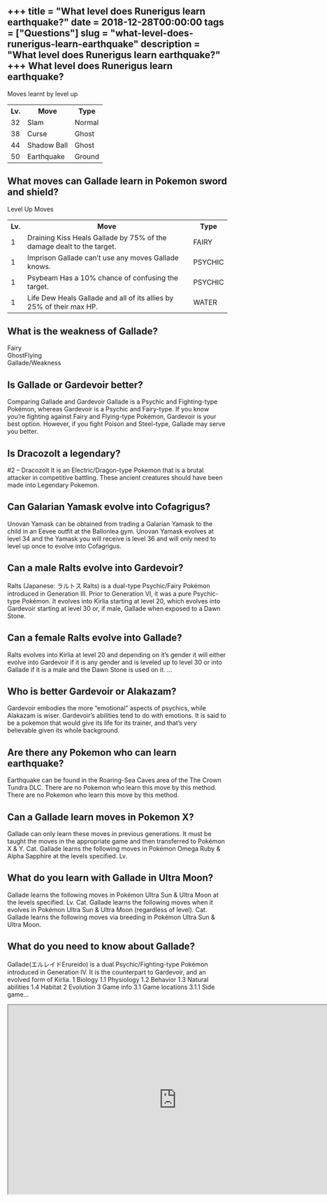 +++
title = "What level does Runerigus learn earthquake?"
date = 2018-12-28T00:00:00
tags = ["Questions"]
slug = "what-level-does-runerigus-learn-earthquake"
description = "What level does Runerigus learn earthquake?"
+++
What level does Runerigus learn earthquake?
-------------------------------------------

Moves learnt by level up

<table><tr><th>Lv.</th><th>Move</th><th>Type</th></tr><tr><td>32</td><td>Slam</td><td>Normal</td></tr><tr><td>38</td><td>Curse</td><td>Ghost</td></tr><tr><td>44</td><td>Shadow Ball</td><td>Ghost</td></tr><tr><td>50</td><td>Earthquake</td><td>Ground</td></tr></table>

What moves can Gallade learn in Pokemon sword and shield?
---------------------------------------------------------

Level Up Moves

<table><tr><th>Lv.</th><th>Move</th><th>Type</th></tr><tr><td>1</td><td>Draining Kiss Heals Gallade by 75% of the damage dealt to the target.</td><td>FAIRY</td></tr><tr><td>1</td><td>Imprison Gallade can’t use any moves Gallade knows.</td><td>PSYCHIC</td></tr><tr><td>1</td><td>Psybeam Has a 10% chance of confusing the target.</td><td>PSYCHIC</td></tr><tr><td>1</td><td>Life Dew Heals Gallade and all of its allies by 25% of their max HP.</td><td>WATER</td></tr></table>

What is the weakness of Gallade?
--------------------------------

 Fairy  
GhostFlying  
Gallade/Weakness

Is Gallade or Gardevoir better?
-------------------------------

Comparing Gallade and Gardevoir Gallade is a Psychic and Fighting-type Pokémon, whereas Gardevoir is a Psychic and Fairy-type. If you know you’re fighting against Fairy and Flying-type Pokémon, Gardevoir is your best option. However, if you fight Poison and Steel-type, Gallade may serve you better.

Is Dracozolt a legendary?
-------------------------

\#2 – Dracozolt It is an Electric/Dragon-type Pokemon that is a brutal attacker in competitive battling. These ancient creatures should have been made into Legendary Pokemon.

Can Galarian Yamask evolve into Cofagrigus?
-------------------------------------------

Unovan Yamask can be obtained from trading a Galarian Yamask to the child in an Eevee outfit at the Ballonlea gym. Unovan Yamask evolves at level 34 and the Yamask you will receive is level 36 and will only need to level up once to evolve into Cofagrigus.

Can a male Ralts evolve into Gardevoir?
---------------------------------------

Ralts (Japanese: ラルトス Ralts) is a dual-type Psychic/Fairy Pokémon introduced in Generation III. Prior to Generation VI, it was a pure Psychic-type Pokémon. It evolves into Kirlia starting at level 20, which evolves into Gardevoir starting at level 30 or, if male, Gallade when exposed to a Dawn Stone.

Can a female Ralts evolve into Gallade?
---------------------------------------

Ralts evolves into Kirlia at level 20 and depending on it’s gender it will either evolve into Gardevoir if it is any gender and is leveled up to level 30 or into Gallade if it is a male and the Dawn Stone is used on it. …

Who is better Gardevoir or Alakazam?
------------------------------------

Gardevoir embodies the more “emotional” aspects of psychics, while Alakazam is wiser. Gardevoir’s abilities tend to do with emotions. It is said to be a pokemon that would give its life for its trainer, and that’s very believable given its whole background.

Are there any Pokemon who can learn earthquake?
-----------------------------------------------

Earthquake can be found in the Roaring-Sea Caves area of the The Crown Tundra DLC. There are no Pokemon who learn this move by this method. There are no Pokemon who learn this move by this method.

Can a Gallade learn moves in Pokemon X?
---------------------------------------

Gallade can only learn these moves in previous generations. It must be taught the moves in the appropriate game and then transferred to Pokémon X &amp; Y. Cat. Gallade learns the following moves in Pokémon Omega Ruby &amp; Alpha Sapphire at the levels specified. Lv.

What do you learn with Gallade in Ultra Moon?
---------------------------------------------

Gallade learns the following moves in Pokémon Ultra Sun &amp; Ultra Moon at the levels specified. Lv. Cat. Gallade learns the following moves when it evolves in Pokémon Ultra Sun &amp; Ultra Moon (regardless of level). Cat. Gallade learns the following moves via breeding in Pokémon Ultra Sun &amp; Ultra Moon.

What do you need to know about Gallade?
---------------------------------------

Gallade(エルレイドErureido) is a dual Psychic/Fighting-type Pokémon introduced in Generation IV. It is the counterpart to Gardevoir, and an evolved form of Kirlia. 1 Biology 1.1 Physiology 1.2 Behavior 1.3 Natural abilities 1.4 Habitat 2 Evolution 3 Game info 3.1 Game locations 3.1.1 Side game…

<iframe allow="accelerometer; autoplay; clipboard-write; encrypted-media; gyroscope; picture-in-picture" allowfullscreen="" class="__youtube_prefs__  epyt-is-override  no-lazyload" data-no-lazy="1" data-origheight="433" data-origwidth="770" data-skipgform_ajax_framebjll="" height="433" id="_ytid_54463" loading="lazy" src="https://www.youtube.com/embed/T2D1RKOfU0E?enablejsapi=1&autoplay=0&cc_load_policy=0&cc_lang_pref=&iv_load_policy=1&loop=0&modestbranding=0&rel=1&fs=1&playsinline=0&autohide=2&theme=dark&color=red&controls=1&" title="YouTube player" width="770"></iframe>